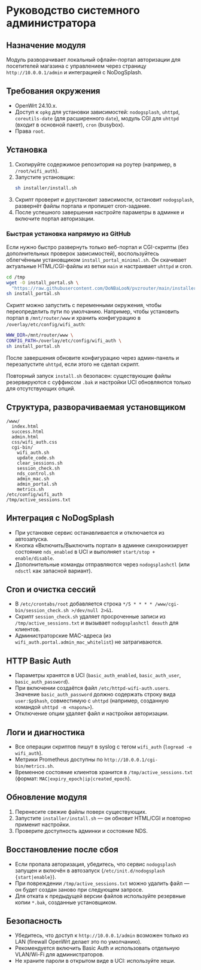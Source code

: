 # Руководство системного администратора

## Назначение модуля
Модуль разворачивает локальный офлайн-портал авторизации для посетителей магазина с управлением через страницу `http://10.0.0.1/admin` и интеграцией с NoDogSplash.

## Требования окружения
* OpenWrt 24.10.x.
* Доступ к `opkg` для установки зависимостей: `nodogsplash`, `uhttpd`, `coreutils-date` (для расширенного `date`), модуль CGI для `uhttpd` (входит в основной пакет), `cron` (busybox).
* Права `root`.

## Установка

1. Скопируйте содержимое репозитория на роутер (например, в `/root/wifi_auth`).
2. Запустите установщик:
   ```sh
   sh installer/install.sh
   ```
3. Скрипт проверит и доустановит зависимости, остановит `nodogsplash`, развернёт файлы портала и пропишет cron-задание.
4. После успешного завершения настройте параметры в админке и включите портал авторизации.

### Быстрая установка напрямую из GitHub

Если нужно быстро развернуть только веб-портал и CGI-скрипты (без дополнительных проверок зависимостей), воспользуйтесь облегчённым установщиком `install_portal_minimal.sh`. Он скачивает актуальные HTML/CGI-файлы из ветки `main` и настраивает `uhttpd` и cron.

```sh
cd /tmp
wget -O install_portal.sh \
  "https://raw.githubusercontent.com/DoNBaLooN/pvzrouter/main/installer/install_portal_minimal.sh"
sh install_portal.sh
```

Скрипт можно запустить с переменными окружения, чтобы переопределить пути по умолчанию. Например, чтобы установить портал в `/mnt/router/www` и хранить конфигурацию в `/overlay/etc/config/wifi_auth`:

```sh
WWW_DIR=/mnt/router/www \
CONFIG_PATH=/overlay/etc/config/wifi_auth \
sh install_portal.sh
```

После завершения обновите конфигурацию через админ-панель и перезапустите `uhttpd`, если этого не сделал скрипт.

Повторный запуск `install.sh` безопасен: существующие файлы резервируются с суффиксом `.bak` и настройки UCI обновляются только для отсутствующих опций.

## Структура, разворачиваемая установщиком
```
/www/
  index.html
  success.html
  admin.html
  css/wifi_auth.css
  cgi-bin/
    wifi_auth.sh
    update_code.sh
    clear_sessions.sh
    session_check.sh
    nds_control.sh
    admin_mac.sh
    admin_portal.sh
    metrics.sh
/etc/config/wifi_auth
/tmp/active_sessions.txt
```

## Интеграция с NoDogSplash
* При установке сервис останавливается и отключается из автозапуска.
* Кнопка «Включить/Выключить портал» в админке синхронизирует состояние `nds_enabled` в UCI и выполняет `start/stop + enable/disable`.
* Дополнительные команды отправляются через `nodogsplashctl` (или `ndsctl` как запасной вариант).

## Cron и очистка сессий
* В `/etc/crontabs/root` добавляется строка `*/5 * * * * /www/cgi-bin/session_check.sh >/dev/null 2>&1`.
* Скрипт `session_check.sh` удаляет просроченные записи из `/tmp/active_sessions.txt` и вызывает `nodogsplashctl deauth` для клиентов.
* Администраторские MAC-адреса (из `wifi_auth.portal.admin_mac_whitelist`) не затрагиваются.

## HTTP Basic Auth
* Параметры хранятся в UCI (`basic_auth_enabled`, `basic_auth_user`, `basic_auth_password`).
* При включении создаётся файл `/etc/httpd-wifi-auth.users`. Значение `basic_auth_password` должно содержать строку вида `user:$p$hash`, совместимую с `uhttpd` (например, созданную командой `uhttpd -m <пароль>`).
* Отключение опции удаляет файл и настройки авторизации.

## Логи и диагностика
* Все операции скриптов пишут в syslog с тегом `wifi_auth` (`logread -e wifi_auth`).
* Метрики Prometheus доступны по `http://10.0.0.1/cgi-bin/metrics.sh`.
* Временное состояние клиентов хранится в `/tmp/active_sessions.txt` (формат: `MAC|expiry_epoch|ip|created_epoch`).

## Обновление модуля
1. Перенесите свежие файлы поверх существующих.
2. Запустите `installer/install.sh` — он обновит HTML/CGI и повторно применит настройки.
3. Проверите доступность админки и состояние NDS.

## Восстановление после сбоя
* Если пропала авторизация, убедитесь, что сервис `nodogsplash` запущен и включён в автозапуск (`/etc/init.d/nodogsplash {start|enable}`).
* При повреждении `/tmp/active_sessions.txt` можно удалить файл — он будет создан заново при следующем запросе.
* Для отката к предыдущей версии файлов используйте резервные копии `*.bak`, созданные установщиком.

## Безопасность
* Убедитесь, что доступ к `http://10.0.0.1/admin` возможен только из LAN (firewall OpenWrt делает это по умолчанию).
* Рекомендуется включить Basic Auth и использовать отдельную VLAN/Wi-Fi для администраторов.
* Не храните пароли в открытом виде в UCI: используйте хеши.
